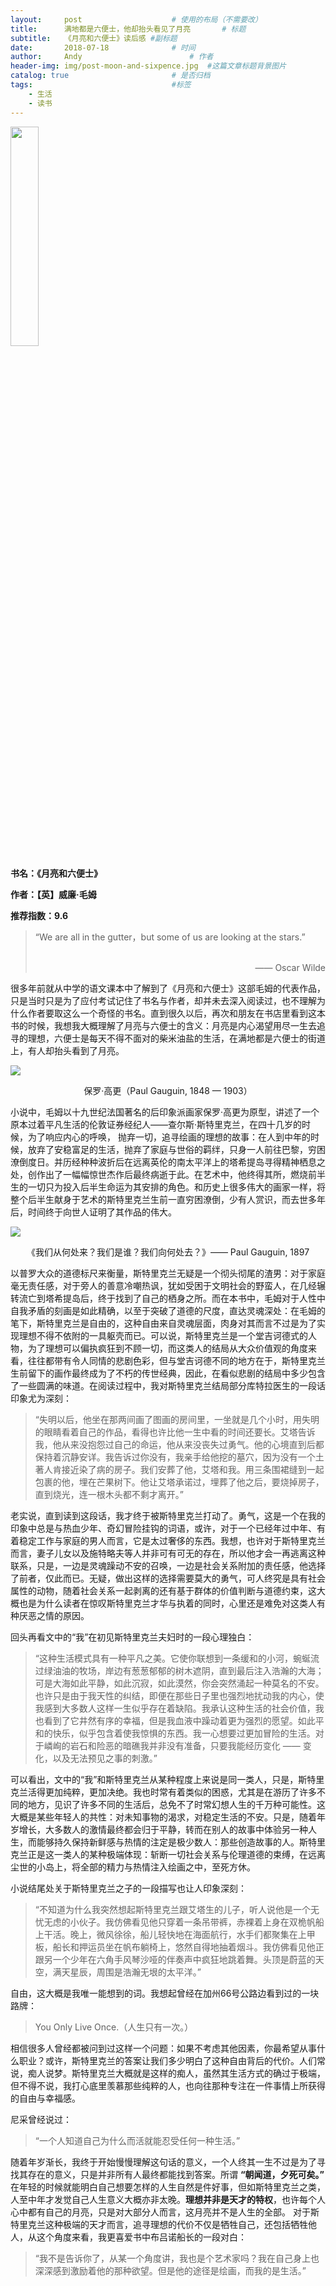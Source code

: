 ```yaml
---
layout:     post   				    # 使用的布局（不需要改）
title:      满地都是六便士，他却抬头看见了月亮   	# 标题 
subtitle:   《月亮和六便士》读后感 #副标题
date:       2018-07-18 				# 时间
author:     Andy 						# 作者
header-img: img/post-moon-and-sixpence.jpg 	#这篇文章标题背景图片
catalog: true 						# 是否归档
tags:								#标签
    - 生活
    - 读书
---
```

<img src="http://andy-blog.oss-cn-beijing.aliyuncs.com/blog/2020-02-12-222.jpg" width="30%">

**书名：《月亮和六便士》**  

**作者：【英】威廉·毛姆**  
  
**推荐指数：9.6**

>“We are all in the gutter，but some of us are looking at the stars.”  
><br>  
><p align="right"> —— Oscar Wilde</p>

很多年前就从中学的语文课本中了解到了《月亮和六便士》这部毛姆的代表作品，只是当时只是为了应付考试记住了书名与作者，却并未去深入阅读过，也不理解为什么作者要取这么一个奇怪的书名。直到很久以后，再次和朋友在书店里看到这本书的时候，我想我大概理解了月亮与六便士的含义：月亮是内心渴望用尽一生去追寻的理想，六便士是每天不得不面对的柴米油盐的生活，在满地都是六便士的街道上，有人却抬头看到了月亮。

<img src="http://andy-blog.oss-cn-beijing.aliyuncs.com/blog/2020-02-12-4338.jpg">

<p align="center">保罗·高更（Paul Gauguin, 1848 — 1903）</p>

小说中，毛姆以十九世纪法国著名的后印象派画家保罗·高更为原型，讲述了一个原本过着平凡生活的伦敦证券经纪人——查尔斯·斯特里克兰，在四十几岁的时候，为了响应内心的呼唤， 抛弃一切，追寻绘画的理想的故事：在人到中年的时候，放弃了安稳富足的生活，抛弃了家庭与世俗的羁绊，只身一人前往巴黎，穷困潦倒度日。并历经种种波折后在远离英伦的南太平洋上的塔希提岛寻得精神栖息之处，创作出了一幅幅惊世杰作后最终病逝于此。在艺术中，他终得其所，燃烧前半生的一切只为投入后半生命运为其安排的角色。和历史上很多伟大的画家一样，将整个后半生献身于艺术的斯特里克兰生前一直穷困潦倒，少有人赏识，而去世多年后，时间终于向世人证明了其作品的伟大。

<img src="http://andy-blog.oss-cn-beijing.aliyuncs.com/blog/2020-02-12-457.jpg">
<p align="center">《我们从何处来？我们是谁？我们向何处去？》—— Paul Gauguin, 1897</p>

以普罗大众的道德标尺来衡量，斯特里克兰无疑是一个彻头彻尾的渣男：对于家庭毫无责任感，对于旁人的善意冷嘲热讽，犹如受困于文明社会的野蛮人，在几经辗转流亡到塔希提岛后，终于找到了自己的栖身之所。而在本书中，毛姆对于人性中自我矛盾的刻画是如此精确，以至于突破了道德的尺度，直达灵魂深处：在毛姆的笔下，斯特里克兰是自由的，这种自由来自灵魂层面，肉身对其而言不过是为了实现理想不得不依附的一具躯壳而已。可以说，斯特里克兰是一个堂吉诃德式的人物，为了理想可以偏执疯狂到不顾一切，而这类人的结局从大众价值观的角度来看，往往都带有令人同情的悲剧色彩，但与堂吉诃德不同的地方在于，斯特里克兰生前留下的画作最终成为了不朽的传世经典，因此，在看似悲剧的结局中多少包含了一些圆满的味道。在阅读过程中，我对斯特里克兰结局部分库特拉医生的一段话印象尤为深刻：

>“失明以后，他坐在那两间画了图画的房间里，一坐就是几个小时，用失明的眼睛看着自己的作品，看得也许比他一生中看的时间还要长。艾塔告诉我，他从来没抱怨过自己的命运，他从来没丧失过勇气。他的心境直到后都保持着沉静安详。我告诉过你没有，我亲手给他挖的墓穴，因为没有一个土著人肯接近染了病的房子。我们安葬了他，艾塔和我。用三条围裙缝到一起包裹的他，埋在芒果树下。他让艾塔承诺过，埋葬了他之后，要烧掉房子，直到烧光，连一根木头都不剩才离开。”

老实说，直到读到这段话，我才终于被斯特里克兰打动了。勇气，这是一个在我的印象中总是与热血少年、奇幻冒险挂钩的词语，或许，对于一个已经年过中年、有着稳定工作与家庭的男人而言，它是太过奢侈的东西。我想，也许对于斯特里克兰而言，妻子儿女以及施特略夫等人并非可有可无的存在，所以他才会一再逃离这种联系，只是，一边是灵魂躁动不安的召唤，一边是社会关系附加的责任感，他选择了前者，仅此而已。无疑，做出这样的选择需要莫大的勇气，可人终究是具有社会属性的动物，随着社会关系一起剥离的还有基于群体的价值判断与道德约束，这大概也是为什么读者在惊叹斯特里克兰才华与执着的同时，心里还是难免对这类人有种厌恶之情的原因。

回头再看文中的“我”在初见斯特里克兰夫妇时的一段心理独白：

>“这种生活模式具有一种平凡之美。它使你联想到一条缓和的小河，蜿蜒流过绿油油的牧场，岸边有葱葱郁郁的树木遮阴，直到最后注入浩瀚的大海；可是大海如此平静，如此沉寂，如此漠然，你会突然涌起一种莫名的不安。也许只是由于我天性的纠结，即便在那些日子里也强烈地扰动我的内心，使我感到大多数人这样一生似乎存在着缺陷。我承认这种生活的社会价值，我也看到了它井然有序的幸福，但是我血液中躁动着更为强烈的愿望。如此平和的快乐，似乎包含着使我惊惧的东西。我一心想要过更加冒险的生活。对于嶙峋的岩石和险恶的暗礁我并非没有准备，只要我能经历变化 —— 变化，以及无法预见之事的刺激。”

可以看出，文中的“我”和斯特里克兰从某种程度上来说是同一类人，只是，斯特里克兰活得更加纯粹，更加决绝。我也时常有着类似的困惑，尤其是在游历了许多不同的地方，见识了许多不同的生活后，总免不了时常幻想人生的千万种可能性。这大概是某些年轻人的共性：对未知事物的渴求，对稳定生活的不安。只是，随着年岁增长，大多数人的激情最终都会归于平静，转而在别人的故事中体验另一种人生，而能够持久保持新鲜感与热情的注定是极少数人：那些创造故事的人。斯特里克兰正是这一类人的某种极端体现：斩断一切社会关系与伦理道德的束缚，在远离尘世的小岛上，将全部的精力与热情注入绘画之中，至死方休。

小说结尾处关于斯特里克兰之子的一段描写也让人印象深刻：

>“不知道为什么我突然想起斯特里克兰跟艾塔生的儿子，听人说他是一个无忧无虑的小伙子。我仿佛看见他只穿着一条吊带裤，赤裸着上身在双桅帆船上干活。晚上，微风徐徐，船儿轻快地在海面航行，水手们都聚集在上甲板，船长和押运员坐在帆布躺椅上，悠然自得地抽着烟斗。我仿佛看见他正跟另一个少年在六角手风琴沙哑的伴奏声中疯狂地跳着舞。头顶是蔚蓝的天空，满天星辰，周围是浩瀚无垠的太平洋。”

自由，这大概是我唯一能想到的词。我想起曾经在加州66号公路边看到过的一块路牌：

>You Only Live Once.（人生只有一次。）

相信很多人曾经都被问到过这样一个问题：如果不考虑其他因素，你最希望从事什么职业？或许，斯特里克兰的答案让我们多少明白了这种自由背后的代价。人们常说，痴人说梦。斯特里克兰大概就是这样的痴人，虽然其生活方式的确过于极端，但不得不说，我打心底里羡慕那些纯粹的人，也向往那种专注在一件事情上所获得的自由与幸福感。

尼采曾经说过：

>“一个人知道自己为什么而活就能忍受任何一种生活。”

随着年岁渐长，我终于开始慢慢理解这句话的意义，一个人终其一生不过是为了寻找其存在的意义，只是并非所有人最终都能找到答案。所谓 **“朝闻道，夕死可矣。”** 在年轻的时候就能明白自己想要怎样的人生自然是件好事，但如斯特里克兰之类，人至中年才发觉自己人生意义大概亦非太晚。**理想并非是天才的特权**，也许每个人心中都有自己的月亮，只是对大部分人而言，这月亮并不是人生的全部。 对于斯特里克兰这种极端的天才而言，追寻理想的代价不仅是牺牲自己，还包括牺牲他人，从这个角度来看，我更喜爱书中布吕诺船长的一段对白：

>“我不是告诉你了，从某一个角度讲，我也是个艺术家吗？我在自己身上也深深感到激励着他的那种欲望。但是他的途径是绘画，而我的是生活。”
